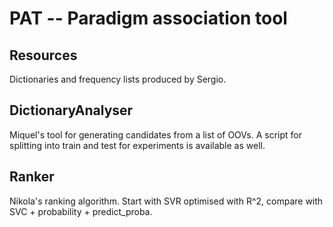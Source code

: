 # PAT -- Paradigm association tool

## Resources

Dictionaries and frequency lists produced by Sergio.

## DictionaryAnalyser

Miquel's tool for generating candidates from a list of OOVs. A script for splitting into train and test for experiments is available as well.

## Ranker

Nikola's ranking algorithm. Start with SVR optimised with R^2, compare with SVC + probability + predict_proba.